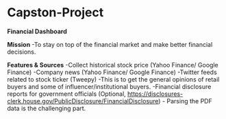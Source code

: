 # Capston-Project
**Financial Dashboard**

**Mission**
-To stay on top of the financial market and make better financial decisions. 

**Features & Sources**
-Collect historical stock price (Yahoo Finance/ Google Finance)
-Company news (Yahoo Finance/ Google Finance)
-Twitter feeds related to stock ticker (Tweepy)
	-This is to get the general opinions of retail buyers and some of influencer/institutional buyers. 
-Financial disclosure reports for government officials (Optional, https://disclosures-clerk.house.gov/PublicDisclosure/FinancialDisclosure)
	- Parsing the PDF data is the challenging part.



	
